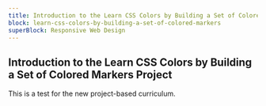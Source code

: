 ```yaml
---
title: Introduction to the Learn CSS Colors by Building a Set of Colored Markers Project
block: learn-css-colors-by-building-a-set-of-colored-markers
superBlock: Responsive Web Design
---
```


## Introduction to the Learn CSS Colors by Building a Set of Colored Markers Project

This is a test for the new project-based curriculum.
